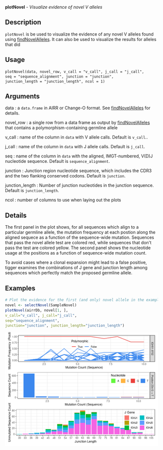 **plotNovel** - *Visualize evidence of novel V alleles*

Description
--------------------

`plotNovel` is be used to visualize the evidence of any novel V
alleles found using [findNovelAlleles](findNovelAlleles.md). It can also be used to
visualize the results for alleles that did


Usage
--------------------
```
plotNovel(data, novel_row, v_call = "v_call", j_call = "j_call",
seq = "sequence_alignment", junction = "junction",
junction_length = "junction_length", ncol = 1)
```

Arguments
-------------------

data
:   a `data.frame` in AIRR or Change-O format. See
[findNovelAlleles](findNovelAlleles.md) for details.

novel_row
:   a single row from a data frame as output by
[findNovelAlleles](findNovelAlleles.md) that contains a
polymorphism-containing germline allele

v_call
:   name of the column in `data` with V allele
calls. Default is `v_call`..

j_call
:   name of the column in `data` with J allele calls. 
Default is `j_call`.

seq
:   name of the column in `data` with the 
aligned, IMGT-numbered, V(D)J nucleotide sequence.
Default is `sequence_alignment`.

junction
:   Junction region nucleotide sequence, which includes
the CDR3 and the two flanking conserved codons. Default
is `junction`.

junction_length
:   Number of junction nucleotides in the junction sequence.
Default is `junction_length`.

ncol
:   number of columns to use when laying out the plots




Details
-------------------

The first panel in the plot shows, for all sequences which align to a particular 
germline allele, the mutation frequency at each postion along the aligned 
sequece as a function of the sequence-wide mutation. Sequences that pass 
the novel allele test are colored red, while sequences that don't pass
the test are colored yellow. The second panel shows the nucleotide usage at the 
positions as a function of sequence-wide mutation count.

To avoid cases where a clonal expansion might lead to a false positive, tigger examines
the combinations of J gene and junction length among sequences which perfectly 
match the proposed germline allele.



Examples
-------------------

```R
# Plot the evidence for the first (and only) novel allele in the example data
novel <- selectNovel(SampleNovel)
plotNovel(airrDb, novel[1, ], 
v_call="v_call", j_call="j_call", 
seq="sequence_alignment", 
junction="junction", junction_length="junction_length")
```

![2](plotNovel-2.png)







